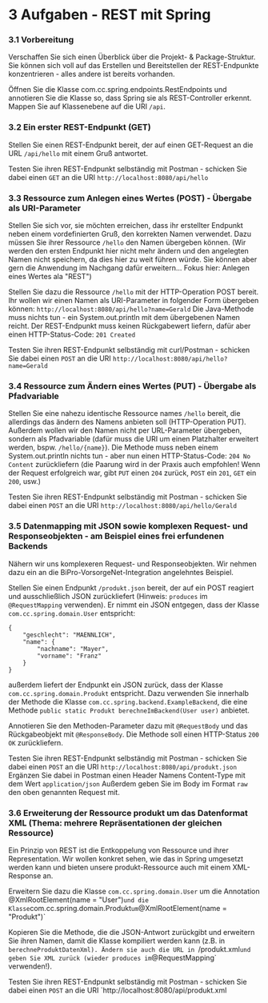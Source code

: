
# 3 Aufgaben - REST mit Spring

### 3.1 Vorbereitung

Verschaffen Sie sich einen Überblick über die Projekt- & Package-Struktur. Sie können sich voll auf das Erstellen und Bereitstellen der REST-Endpunkte konzentrieren - alles andere ist bereits vorhanden.

Öffnen Sie die Klasse com.cc.spring.endpoints.RestEndpoints und annotieren Sie die Klasse so, dass Spring sie als REST-Controller erkennt. Mappen Sie auf Klassenebene auf die URI `/api`.


### 3.2 Ein erster REST-Endpunkt (GET)

Stellen Sie einen REST-Endpunkt bereit, der auf einen GET-Request an die URL `/api/hello` mit einem Gruß antwortet.

Testen Sie ihren REST-Endpunkt selbständig mit Postman - schicken Sie dabei einen `GET` an die URI `http://localhost:8080/api/hello`


### 3.3 Ressource zum Anlegen eines Wertes (POST) - Übergabe als URI-Parameter

Stellen Sie sich vor, sie möchten erreichen, dass ihr erstellter Endpunkt neben einem vordefinierten Gruß, den korrekten Namen verwendet. Dazu müssen Sie ihrer Ressource `/hello` den Namen übergeben können. (Wir werden den ersten Endpunkt hier nicht mehr ändern und den angelegten Namen nicht speichern, da dies hier zu weit führen würde. Sie können aber gern die Anwendung im Nachgang dafür erweitern... Fokus hier: Anlegen eines Wertes ala "REST")

Stellen Sie dazu die Ressource `/hello` mit der HTTP-Operation POST bereit. Ihr wollen wir einen Namen als URI-Parameter in folgender Form übergeben können: `http://localhost:8080/api/hello?name=Gerald`
Die Java-Methode muss nichts tun - ein System.out.println mit dem übergebenen Namen reicht.
Der REST-Endpunkt muss keinen Rückgabewert liefern, dafür aber einen HTTP-Status-Code: `201 Created`

Testen Sie ihren REST-Endpunkt selbständig mit curl/Postman - schicken Sie dabei einen `POST` an die URI `http://localhost:8080/api/hello?name=Gerald`


### 3.4 Ressource zum Ändern eines Wertes (PUT) - Übergabe als Pfadvariable

Stellen Sie eine nahezu identische Ressource names `/hello` bereit, die allerdings das ändern des Namens anbieten soll (HTTP-Operation PUT). Außerdem wollen wir den Namen nicht per URL-Parameter übergeben, sondern als Pfadvariable (dafür muss die URI um einen Platzhalter erweitert werden, bspw. `/hello/{name}`).
Die Methode muss neben einem System.out.println nichts tun - aber nun einen HTTP-Status-Code: `204 No Content` zurückliefern (die Paarung wird in der Praxis auch empfohlen! Wenn der Request erfolgreich war, gibt `PUT` einen `204` zurück, `POST` ein `201`, `GET` ein `200`, usw.)

Testen Sie ihren REST-Endpunkt selbständig mit Postman - schicken Sie dabei einen `POST` an die URI `http://localhost:8080/api/hello/Gerald`


### 3.5 Datenmapping mit JSON sowie komplexen Request- und Responseobjekten - am Beispiel eines frei erfundenen Backends

Nähern wir uns komplexeren Request- und Responseobjekten. Wir nehmen dazu ein an die BiPro-VorsorgeNet-Integration angelehntes Beispiel.

Stellen Sie einen Endpunkt `/produkt.json` bereit, der auf ein POST reagiert und ausschließlich JSON zurückliefert (Hinweis: `produces` im `@RequestMapping` verwenden). Er nimmt ein JSON entgegen, dass der Klasse `com.cc.spring.domain.User` entspricht:

```
{
    "geschlecht": "MAENNLICH",
    "name": {
        "nachname": "Mayer",
        "vorname": "Franz"
    }
}
```

außerdem liefert der Endpunkt ein JSON zurück, dass der Klasse `com.cc.spring.domain.Produkt` entspricht. Dazu verwenden Sie innerhalb der Methode die Klasse `com.cc.spring.backend.ExampleBackend`, die eine Methode `public static Produkt berechneImBackend(User user)` anbietet.

Annotieren Sie den Methoden-Parameter dazu mit `@RequestBody` und das Rückgabeobjekt mit `@ResponseBody`. Die Methode soll einen HTTP-Status `200 OK` zurückliefern.

Testen Sie ihren REST-Endpunkt selbständig mit Postman - schicken Sie dabei einen `POST` an die URI `http://localhost:8080/api/produkt.json`
Ergänzen Sie dabei in Postman einen Header Namens Content-Type mit dem Wert `application/json`
Außerdem geben Sie im Body im Format `raw` den oben genannten Request mit.


### 3.6 Erweiterung der Ressource produkt um das Datenformat XML (Thema: mehrere Repräsentationen der gleichen Ressource)

Ein Prinzip von REST ist die Entkoppelung von Ressource und ihrer Representation. Wir wollen konkret sehen, wie das in Spring umgesetzt werden kann und bieten unsere produkt-Ressource auch mit einem XML-Response an.

Erweitern Sie dazu die Klasse `com.cc.spring.domain.User` um die Annotation @XmlRootElement(name = "User")` und die Klasse `com.cc.spring.domain.Produkt` um `@XmlRootElement(name = "Produkt")`

Kopieren Sie die Methode, die die JSON-Antwort zurückgibt und erweitern Sie ihren Namen, damit die Klasse kompiliert werden kann (z.B. in `berechneProduktDatenXml). Ändern sie auch die URL in `/produkt.xml` und geben Sie XML zurück (wieder produces im `@RequestMapping` verwenden!).

Testen Sie ihren REST-Endpunkt selbständig mit Postman - schicken Sie dabei einen `POST` an die URI `http://localhost:8080/api/produkt.xml





